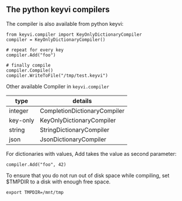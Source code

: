 ## The python keyvi compilers

The compiler is also available from python keyvi:

    from keyvi.compiler import KeyOnlyDictionaryCompiler
    compiler = KeyOnlyDictionaryCompiler()

    # repeat for every key
    compiler.Add("foo")
    
    # finally compile
    compiler.Compile()
    compiler.WriteToFile("/tmp/test.keyvi")

Other available Compiler in `keyvi.compiler`

type              | details
----------------- | --------------------------------------------------------------------------------------------- 
integer           | CompletionDictionaryCompiler
key-only          | KeyOnlyDictionaryCompiler
string            | StringDictionaryCompiler
json              | JsonDictionaryCompiler

For dictionaries with values, Add takes the value as second parameter:

    compiler.Add("foo", 42)
    
To ensure that you do not run out of disk space while compiling, set $TMPDIR to a disk with enough free space.
    
    export TMPDIR=/mnt/tmp

